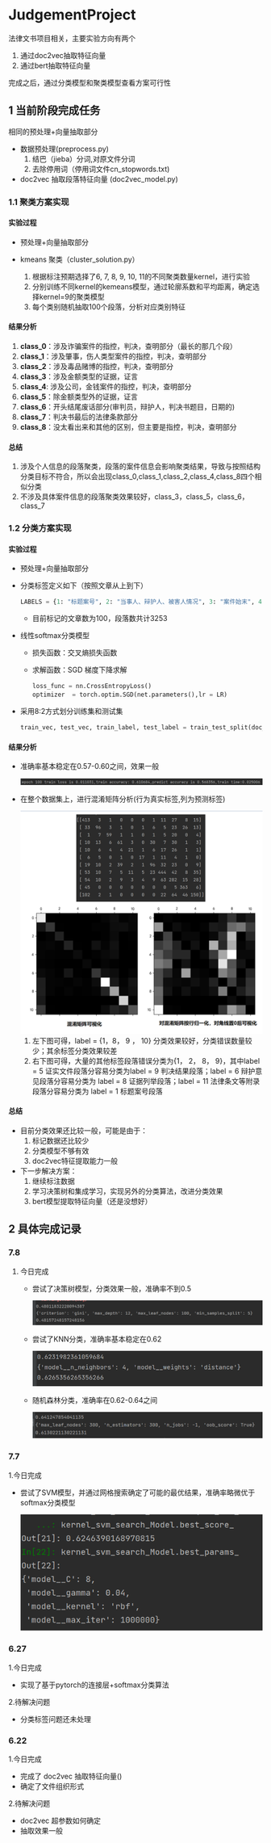 # JudgementProject

法律文书项目相关，主要实验方向有两个

1. 通过doc2vec抽取特征向量
2. 通过bert抽取特征向量

完成之后，通过分类模型和聚类模型查看方案可行性


## 1 当前阶段完成任务
相同的预处理+向量抽取部分

* 数据预处理(preprocess.py)
  1. 结巴（jieba）分词,对原文件分词
  2. 去除停用词（停用词文件cn_stopwords.txt)
*  doc2vec 抽取段落特征向量 (doc2vec_model.py)
### 1.1 聚类方案实现
#### 实验过程

- 预处理+向量抽取部分

- kmeans 聚类（cluster_solution.py）

  1. 根据标注预期选择了6, 7, 8, 9, 10, 11的不同聚类数量kernel，进行实验
  2. 分别训练不同kernel的kemeans模型，通过轮廓系数和平均距离，确定选择kernel=9的聚类模型
  3. 每个类别随机抽取100个段落，分析对应类别特征
#### 结果分析

1. **class_0**：涉及诈骗案件的指控，判决，查明部分（最长的那几个段）
2. **class_1**：涉及肇事，伤人类型案件的指控，判决，查明部分
3. **class_2**：涉及毒品赌博的指控，判决，查明部分
4. **class_3**：涉及金额类型的证据，证言
5. **class_4**:  涉及公司，金钱案件的指控，判决，查明部分
6. **class_5**：除金额类型外的证据，证言
7. **class_6**：开头结尾废话部分(审判员，辩护人，判决书题目，日期的)
8. **class_7**：判决书最后的法律条款部分
9. **class_8**：没太看出来和其他的区别，但主要是指控，判决，查明部分

#### 总结

1. 涉及个人信息的段落聚类，段落的案件信息会影响聚类结果，导致与按照结构分类目标不符合，所以会出现class_0,class_1,class_2,class_4,class_8四个相似分类
2. 不涉及具体案件信息的段落聚类效果较好，class_3，class_5，class_6，class_7

### 1.2 分类方案实现

#### 实验过程

- 预处理+向量抽取部分

- 分类标签定义如下（按照文章从上到下）

  ```python
  LABELS = {1: "标题案号", 2: "当事人、辩护人、被害人情况", 3: "案件始末", 4: "指控", 5: "证实文件", 6: "辩护意见", 7: "事实", 8: "证据列举", 9: "判决结果", 10: "尾部", 11: "法律条文等附录"}
  ```

  - 目前标记的文章数为100，段落数共计3253

- 线性softmax分类模型

  * 损失函数：交叉熵损失函数

  * 求解函数：SGD 梯度下降求解

    ```python
    loss_func = nn.CrossEntropyLoss()
    optimizer  = torch.optim.SGD(net.parameters(),lr = LR)
    ```

* 采用8:2方式划分训练集和测试集

  ```python
  train_vec, test_vec, train_label, test_label = train_test_split(doc_vec_flatten, doc_labels_flatten, test_size=0.2)
  ```

#### 结果分析

* 准确率基本稳定在0.57-0.60之间，效果一般

  ![image-20210705153135234](README.assets/image-20210705153135234.png)

* 在整个数据集上，进行混淆矩阵分析(行为真实标签,列为预测标签)

  <img src="README.assets\image-20210705154925725.png" alt="image-20210705154925725" style="zoom:50%;" />

  1. 左下图可得，label = {1，8， 9 ， 10} 分类效果较好，分类错误数量较少；其余标签分类效果较差
  2. 右下图可得，大量的其他标签段落错误分类为{1， 2， 8， 9}，其中label = 5  证实文件段落分容易分类为label = 9 判决结果段落；label = 6 辩护意见段落分容易分类为 label = 8 证据列举段落；label = 11 法律条文等附录段落分容易分类为 label = 1 标题案号段落

#### 总结

* 目前分类效果还比较一般，可能是由于：
  1. 标记数据还比较少
  2. 分类模型不够有效
  3. doc2vec特征提取能力一般
* 下一步解决方案：
  1. 继续标注数据
  2. 学习决策树和集成学习，实现另外的分类算法，改进分类效果
  3. bert模型提取特征向量（还是没想好）

## 2 具体完成记录
### 7.8

1. 今日完成

   * 尝试了决策树模型，分类效果一般，准确率不到0.5

     ![image-20210708100516283](README.assets/image-20210708100516283.png)

   * 尝试了KNN分类，准确率基本稳定在0.62

     ![image-20210708103000589](README.assets/image-20210708103000589.png)

   * 随机森林分类，准确率在0.62-0.64之间

     ![image-20210708162458932](README.assets/image-20210708162458932.png)

### 7.7

1.今日完成

  * 尝试了SVM模型，并通过网格搜索确定了可能的最优结果，准确率略微优于softmax分类模型

    ![image-20210707100701437](README.assets/image-20210707100701437.png)

### 6.27
1.今日完成

  * 实现了基于pytorch的连接层+softmax分类算法

2.待解决问题

  * 分类标签问题还未处理
### 6.22
1.今日完成
  * 完成了 doc2vec 抽取特征向量()
  * 确定了文件组织形式

2.待解决问题
  * doc2vec 超参数如何确定
  * 抽取效果一般

